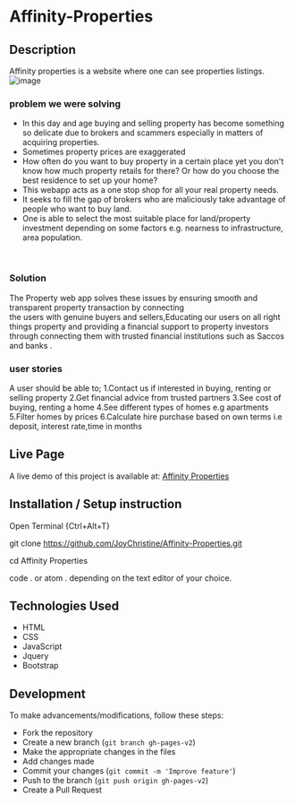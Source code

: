 # Affinity-Properties

## Description 
Affinity properties is a website where one can see properties listings. 
![image](https://user-images.githubusercontent.com/57414671/159907230-bd33f7c3-d9e2-452d-a01c-7179cb06cabe.png)


### problem we were solving

-  In this day and age buying and selling property has become something so delicate due to brokers and scammers especially in matters of acquiring properties.
-  Sometimes property prices are exaggerated 
-  How often do you want to buy property in a certain place yet you don't know how much property retails for there? Or how do you choose the best residence to set up your home? 
-  This webapp acts as a one stop shop for all your real property needs.
-  It seeks to fill the gap of brokers who are maliciously take advantage of people who want to buy land.
-  One is able to select the most suitable place for land/property  investment depending on some factors e.g. nearness to infrastructure, area population.
<br>

### Solution

The Property web app solves these issues by ensuring smooth and transparent property transaction by connecting  
the users with genuine buyers and sellers,Educating our users on all right things property and providing a financial 
support to property investors through connecting them with trusted financial  institutions such as Saccos and banks .

### user stories
A user should be able to;
1.Contact us if interested in buying, renting or selling property
2.Get financial advice from trusted partners
3.See cost of buying, renting a home
4.See different types of homes e.g apartments 
5.Filter homes by prices
6.Calculate hire purchase based on own terms i.e deposit, interest rate,time in months


 ## Live Page
A live demo of this project is available at: [Affinity Properties ](https://joychristine.github.io/Affinity-Properties/)

 ## Installation / Setup instruction
Open Terminal {Ctrl+Alt+T}

 git clone https://github.com/JoyChristine/Affinity-Properties.git

cd Affinity Properties

code . or atom . depending on the text editor of your choice.

 ## Technologies Used
* HTML
* CSS
* JavaScript
* Jquery
* Bootstrap

## Development

To make advancements/modifications, follow these steps:

- Fork the repository
- Create a new branch (`git branch gh-pages-v2`)
- Make the appropriate changes in the files
- Add changes made
- Commit your changes (`git commit -m 'Improve feature'`)
- Push to the branch (`git push origin gh-pages-v2`)
- Create a Pull Request



<!-- [Go Back to the top](#Affinity-Properties) -->
